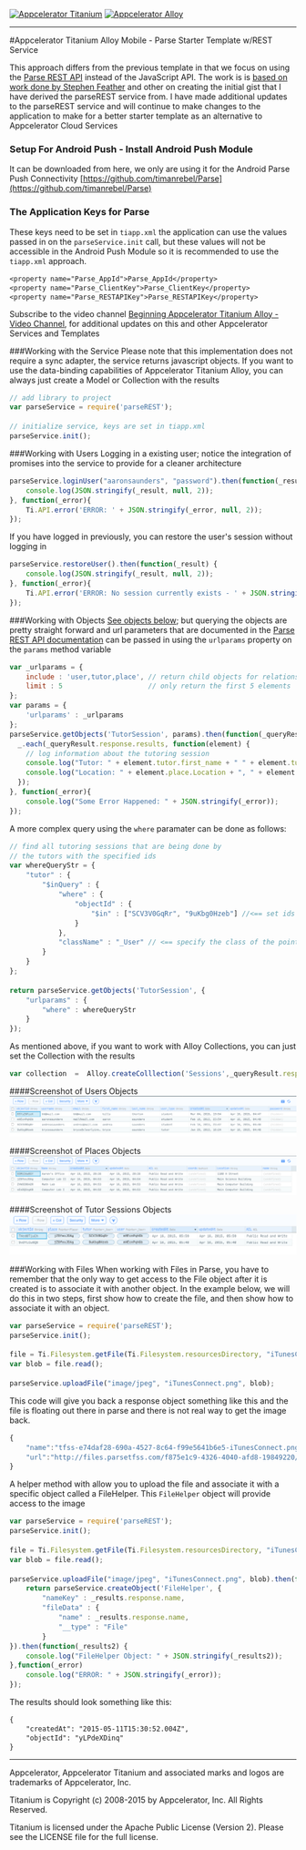 [![Appcelerator Titanium](http://www-static.appcelerator.com/badges/titanium-git-badge-sq.png)](http://appcelerator.com/titanium/) [![Appcelerator Alloy](http://www-static.appcelerator.com/badges/alloy-git-badge-sq.png)](http://appcelerator.com/alloy/)
____
#Appcelerator Titanium Alloy Mobile - Parse Starter Template w/REST Service

This approach differs from the previous template in that we focus on using the [Parse REST API](https://www.parse.com/docs/rest) instead of the JavaScript API. The work is is [based on work done by Stephen Feather](https://gist.github.com/sfeather/4400387) and other on creating the initial gist that I have derived the parseREST service from. I have made additional updates to the parseREST service and will continue to make changes to the application to make for a better starter template as an alternative to Appcelerator Cloud Services

### Setup For Android Push - Install Android Push Module
It can be downloaded from here, we only are using it for the Android Parse Push Connectivity
[https://github.com/timanrebel/Parse](https://github.com/timanrebel/Parse)

### The Application Keys for Parse
These keys need to be set in `tiapp.xml` the application can use the values passed in on the `parseService.init` call, but these values will not be accessible in the Android Push Module so it is recommended to use the `tiapp.xml` approach.
```
<property name="Parse_AppId">Parse_AppId</property>
<property name="Parse_ClientKey">Parse_ClientKey</property>
<property name="Parse_RESTAPIKey">Parse_RESTAPIKey</property>
```


Subscribe to the video channel [Beginning Appcelerator Titanium Alloy - Video Channel](https://www.youtube.com/channel/UCMCcqbJpyL3LAv3PJeYz2bg), for additional updates on this and other Appcelerator Services and Templates

###Working with the Service
Please note that this implementation does not require a sync adapter, the service returns javascript objects. If you want to use the data-binding capabilities of Appcelerator Titanium Alloy, you can always just create a Model or Collection with the results
````Javascript
// add library to project
var parseService = require('parseREST');

// initialize service, keys are set in tiapp.xml
parseService.init();
````
###Working with Users
Logging in a existing user; notice the integration of promises into the service to provide for a cleaner architecture
````Javascript
parseService.loginUser("aaronsaunders", "password").then(function(_result) {
    console.log(JSON.stringify(_result, null, 2));
}, function(_error){
    Ti.API.error('ERROR: ' + JSON.stringify(_error, null, 2));
});
````
If you have logged in previously, you can restore the user's session without logging in
````Javascript
parseService.restoreUser().then(function(_result) {
    console.log(JSON.stringify(_result, null, 2));
}, function(_error){
    Ti.API.error('ERROR: No session currently exists - ' + JSON.stringify(_error, null, 2));
});
````
###Working with Objects
[See objects below](#screenshot-of-tutor-sessions-objects); but querying the objects are pretty straight forward and url parameters that are documented in the [Parse REST API documentation](https://www.parse.com/docs/rest) can be passed in using the `urlparams` property on the `params` method variable
````Javascript
var _urlparams = {
    include : 'user,tutor,place', // return child objects for relationships
    limit : 5                     // only return the first 5 elements
};
var params = {
    'urlparams' : _urlparams
};
parseService.getObjects('TutorSession', params).then(function(_queryResult){
  _.each(_queryResult.response.results, function(element) {
    // log information about the tutoring session
    console.log("Tutor: " + element.tutor.first_name + " " + element.tutor.last_name);
    console.log("Location: " + element.place.Location + ", " + element.place.Name);
  });
}, function(_error){
    console.log("Some Error Happened: " + JSON.stringify(_error));
});
````
A more complex query using the `where` paramater can be done as follows:
``` Javascript
// find all tutoring sessions that are being done by
// the tutors with the specified ids
var whereQueryStr = {
    "tutor" : {
        "$inQuery" : {
            "where" : {
                "objectId" : {
                    "$in" : ["SCV3V0GqRr", "9uKbg0Hzeb"] //<== set ids here
                }
            },
            "className" : "_User" // <== specify the class of the pointer relation
        }
    }
};

return parseService.getObjects('TutorSession', {
    "urlparams" : {
        "where" : whereQueryStr
    }
});
```

As mentioned above, if you want to work with Alloy Collections, you can just set the Collection with the results
``` Javascript
var collection  =  Alloy.createColllection('Sessions',_queryResult.response.results);
```
####Screenshot of Users Objects
[![Appcelerator Alloy](images/parse_users.png)](http://appcelerator.com/alloy/)

####Screenshot of Places Objects
[![Appcelerator Alloy](images/parse_places.png)](http://appcelerator.com/alloy/)

####Screenshot of Tutor Sessions Objects
[![Appcelerator Alloy](images/parse_tutor_sessions.png)](http://appcelerator.com/alloy/)

###Working with Files
When working with Files in Parse, you have to remember that the only way to get access to the File object after it is created is to associate it with another object. In the example below, we will do this in two steps, first show how to create the file, and then show how to associate it with an object.

``` Javascript
var parseService = require('parseREST');
parseService.init();

file = Ti.Filesystem.getFile(Ti.Filesystem.resourcesDirectory, "iTunesConnect.png");
var blob = file.read();

parseService.uploadFile("image/jpeg", "iTunesConnect.png", blob);
```
This code will give you back a response object something like this and the file is floating out there in parse and there  is not real way to get the image back.

``` Javascript
{
    "name":"tfss-e74daf28-690a-4527-8c64-f99e5641b6e5-iTunesConnect.png",
    "url":"http://files.parsetfss.com/f875e1c9-4326-4040-afd8-19849220/tfss-e74daf28-iTunesConnect.png"
}
```
A helper method with allow you to upload the file and associate it with a specific object called a FileHelper. This `FileHelper` object will provide access to the image
```Javascript
var parseService = require('parseREST');
parseService.init();

file = Ti.Filesystem.getFile(Ti.Filesystem.resourcesDirectory, "iTunesConnect.png");
var blob = file.read();

parseService.uploadFile("image/jpeg", "iTunesConnect.png", blob).then(function(_results) {
	return parseService.createObject('FileHelper', {
		"nameKey" : _results.response.name,
		"fileData" : {
			"name" : _results.response.name,
			"__type" : "File"
		}
}).then(function(_results2) {
	console.log("FileHelper Object: " + JSON.stringify(_results2));
},function(_error)
    console.log("ERROR: " + JSON.stringify(_error));
});
```
The results should look something like this:
```
{
    "createdAt": "2015-05-11T15:30:52.004Z",
    "objectId": "yLPdeXDinq"
}
```
----------------------------------

Appcelerator, Appcelerator Titanium and associated marks and logos are 
trademarks of Appcelerator, Inc. 

Titanium is Copyright (c) 2008-2015 by Appcelerator, Inc. All Rights Reserved.

Titanium is licensed under the Apache Public License (Version 2). Please
see the LICENSE file for the full license.


